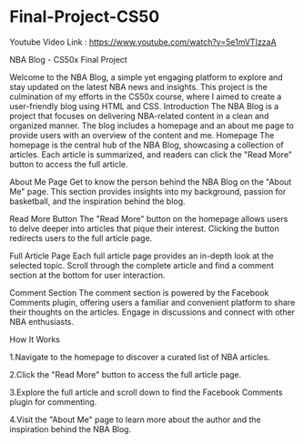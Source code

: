 # Final-Project-CS50
Youtube Video Link : https://www.youtube.com/watch?v=5e1mVTIzzaA

NBA Blog - CS50x Final Project

Welcome to the NBA Blog, a simple yet engaging platform to explore and stay updated on the latest NBA news and insights. This project is the culmination of my efforts in the CS50x course, where I aimed to create a user-friendly blog using HTML and CSS.
Introduction
The NBA Blog is a project that focuses on delivering NBA-related content in a clean and organized manner. The blog includes a homepage and an about me page to provide users with an overview of the content and me.
Homepage
The homepage is the central hub of the NBA Blog, showcasing a collection of articles. Each article is summarized, and readers can click the "Read More" button to access the full article.

About Me Page
Get to know the person behind the NBA Blog on the "About Me" page. This section provides insights into my  background, passion for basketball, and the inspiration behind the blog.

Read More Button
The "Read More" button on the homepage allows users to delve deeper into articles that pique their interest. Clicking the button redirects users to the full article page.

Full Article Page
Each full article page provides an in-depth look at the selected topic. Scroll through the complete article and find a comment section at the bottom for user interaction.

Comment Section
The comment section is powered by the Facebook Comments plugin, offering users a familiar and convenient platform to share their thoughts on the articles. Engage in discussions and connect with other NBA enthusiasts.

How It Works

1.Navigate to the homepage to discover a curated list of NBA articles.

2.Click the "Read More" button to access the full article page.

3.Explore the full article and scroll down to find the Facebook Comments plugin for commenting.

4.Visit the "About Me" page to learn more about the author and the inspiration behind the NBA Blog.

